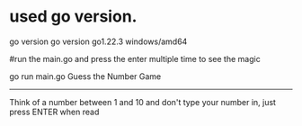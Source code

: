 # used go version.
go version
go version go1.22.3 windows/amd64

#run the main.go and press the enter multiple time to see the magic


go run main.go 
Guess the Number Game
________

Think of a number between 1 and 10 and don't type your number in, just press ENTER when read
